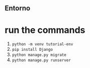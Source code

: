 ## Entorno
# run the commands
1. ```python -m venv tutorial-env```
2. ```pip install Django```
2. ```python manage.py migrate```
3. ```python manage.py runserver```